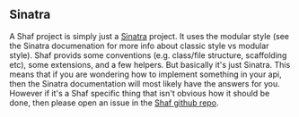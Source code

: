 ## Sinatra
A Shaf project is simply just a [Sinatra](http://sinatrarb.com/intro.html) project. It uses the modular style (see the Sinatra documenation for more info about classic style vs modular style). Shaf provids some conventions (e.g. class/file structure, scaffolding etc), some extensions, and a few helpers. But basically it's just Sinatra. This means that if you are wondering how to implement something in your api, then the Sinatra documentation will most likely have the answers for you. However if it's a Shaf specific thing that isn't obvious how it should be done, then please open an issue in the [Shaf github repo](https://github.com/sammyhenningsson/shaf).
